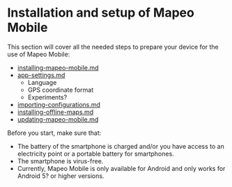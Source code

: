 # Installation and setup of Mapeo Mobile

This section will cover all the needed steps to prepare your device for the use of Mapeo Mobile:

* [installing-mapeo-mobile.md](installing-mapeo-mobile.md "mention")
* [app-settings.md](app-settings.md "mention")
  * Language
  * GPS coordinate format
  * Experiments?
* [importing-configurations.md](importing-configurations.md "mention")
* [installing-offline-maps.md](installing-offline-maps.md "mention")
* [updating-mapeo-mobile.md](updating-mapeo-mobile.md "mention")



Before you start, make sure that:&#x20;

* The battery of the smartphone is charged and/or you have access to an electricity point or a portable battery for smartphones.&#x20;
* The smartphone is virus-free.&#x20;
* Currently, Mapeo Mobile is only available for Android and only works for Android 5? or higher versions.

